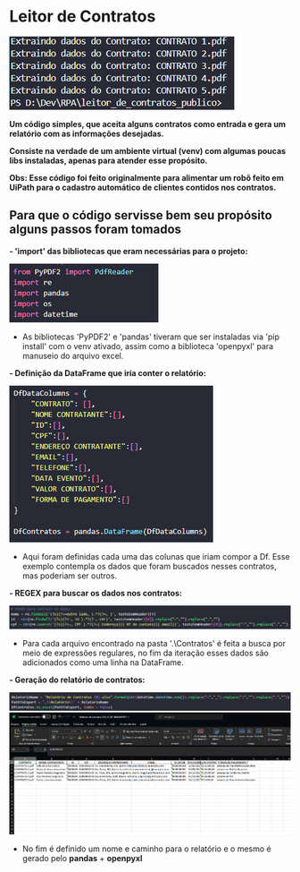 # Leitor de Contratos
![](/screenshots/screenshot1.png)

**Um código simples, que aceita alguns contratos como entrada e gera um relatório com as informações desejadas.**

**Consiste na verdade de um ambiente virtual (venv) com algumas poucas libs instaladas, apenas para atender esse propósito.**

**Obs: Esse código foi feito originalmente para alimentar um robô feito em UiPath para o cadastro automático de clientes contidos nos contratos.**

## Para que o código servisse bem seu propósito alguns passos foram tomados

**- 'import' das bibliotecas que eram necessárias para o projeto:**


![](/screenshots/screenshot2.png)

- As bibliotecas 'PyPDF2' e 'pandas' tiveram que ser instaladas via 'pip install' com o venv ativado, assim como a biblioteca 'openpyxl' para manuseio do arquivo excel.


**- Definição da DataFrame que iria conter o relatório:**


![](/screenshots/screenshot3.png)

- Aqui foram definidas cada uma das colunas que iriam compor a Df. Esse exemplo contempla os dados que foram buscados nesses contratos, mas poderiam ser outros.


**- REGEX para buscar os dados nos contratos:**


![](/screenshots/screenshot4.png)

- Para cada arquivo encontrado na pasta '.\Contratos' é feita a busca por meio de expressões regulares, no fim da iteração esses dados são adicionados como uma linha na DataFrame.


**- Geração do relatório de contratos:**


![](/screenshots/screenshot5.png)
![](/screenshots/screenshot6.png)

- No fim é definido um nome e caminho para o relatório e o mesmo é gerado pelo **pandas** + **openpyxl**
